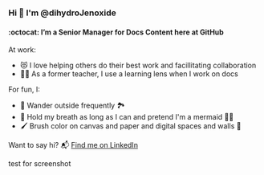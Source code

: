 ### Hi 👋 I'm @dihydroJenoxide

#### :octocat: I’m a Senior Manager for Docs Content here at GitHub

At work:
- 😻 I love helping others do their best work and facillitating collaboration
- 👩‍🏫 As a former teacher, I use a learning lens when I work on docs

For fun, I:
- 🥾 Wander outside frequently 🏞️ 
- 🤿 Hold my breath as long as I can and pretend I'm a mermaid 🧜‍♀️
- 🖌️ Brush color on canvas and paper and digital spaces and walls 🎨

Want to say hi? 📬 [Find me on LinkedIn](https://www.linkedin.com/in/christensen-jenni/)

test for screenshot
